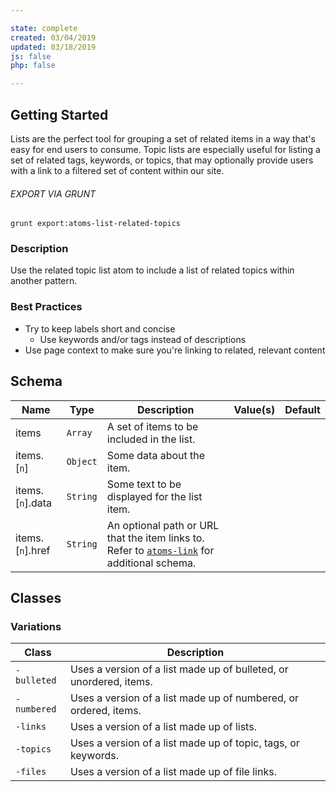 ```yaml
---

state: complete
created: 03/04/2019
updated: 03/18/2019
js: false
php: false

---
```


## Getting Started

Lists are the perfect tool for grouping a set of related items in a way that's easy for end users to consume. Topic lists are especially useful for listing a set of related tags, keywords, or topics, that may optionally provide users with a link to a filtered set of content within our site.

###### EXPORT VIA GRUNT

```
grunt export:atoms-list-related-topics
```


### Description

Use the related topic list atom to include a list of related topics within another pattern.


### Best Practices

- Try to keep labels short and concise
  - Use keywords and/or tags instead of descriptions
- Use page context to make sure you're linking to related, relevant content


## Schema

| Name                    | Type                  | Description                                                                             | Value(s)                  | Default     |
|-------------------------|-----------------------|-----------------------------------------------------------------------------------------|---------------------------|-------------|
| items                   | `Array`               | A set of items to be included in the list.                                              |                           |             |
| items.[`n`]             | `Object`              | Some data about the item.                                                               |                           |             |
| items.[`n`].data        | `String`              | Some text to be displayed for the list item.                                            |                           |             |
| items.[`n`].href        | `String`              | An optional path or URL that the item links to. Refer to [`atoms-link`][atoms-link] for additional schema. |  | |


## Classes

### Variations

| Class         | Description                                                         |
|---------------|---------------------------------------------------------------------|
| `-bulleted`   | Uses a version of a list made up of bulleted, or unordered, items.  |
| `-numbered`   | Uses a version of a list made up of numbered, or ordered, items.    |
| `-links`      | Uses a version of a list made up of lists.                          |
| `-topics`     | Uses a version of a list made up of topic, tags, or keywords.       |
| `-files`      | Uses a version of a list made up of file links.                     |


[atoms-link]: /patterns/20-atoms-globals-link/20-atoms-globals-link.html
